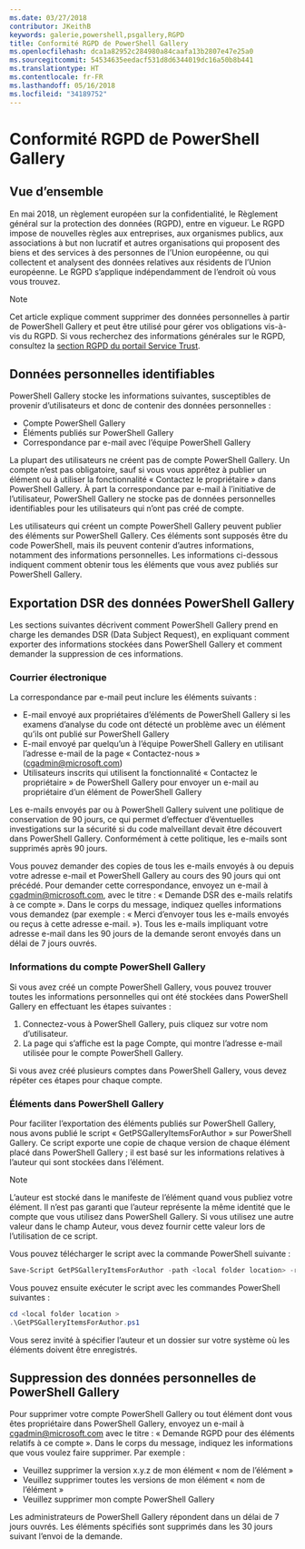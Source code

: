 ```yaml
---
ms.date: 03/27/2018
contributor: JKeithB
keywords: galerie,powershell,psgallery,RGPD
title: Conformité RGPD de PowerShell Gallery
ms.openlocfilehash: dca1a82952c284980a84caafa13b2807e47e25a0
ms.sourcegitcommit: 54534635eedacf531d8d6344019dc16a50b8b441
ms.translationtype: HT
ms.contentlocale: fr-FR
ms.lasthandoff: 05/16/2018
ms.locfileid: "34189752"
---
```

# <a name="powershell-gallery-gdpr-compliance"></a>Conformité RGPD de PowerShell Gallery

## <a name="overview"></a>Vue d’ensemble

En mai 2018, un règlement européen sur la confidentialité, le Règlement général sur la protection des données (RGPD), entre en vigueur.
Le RGPD impose de nouvelles règles aux entreprises, aux organismes publics, aux associations à but non lucratif et autres organisations qui proposent des biens et des services à des personnes de l’Union européenne, ou qui collectent et analysent des données relatives aux résidents de l’Union européenne.
Le RGPD s’applique indépendamment de l’endroit où vous vous trouvez.

> [!NOTE]
> Cet article explique comment supprimer des données personnelles à partir de PowerShell Gallery et peut être utilisé pour gérer vos obligations vis-à-vis du RGPD. Si vous recherchez des informations générales sur le RGPD, consultez la [section RGPD du portail Service Trust](https://servicetrust.microsoft.com/ViewPage/GDPRGetStarted).

## <a name="personally-identifiable-data"></a>Données personnelles identifiables

PowerShell Gallery stocke les informations suivantes, susceptibles de provenir d’utilisateurs et donc de contenir des données personnelles :

* Compte PowerShell Gallery
* Éléments publiés sur PowerShell Gallery
* Correspondance par e-mail avec l’équipe PowerShell Gallery

La plupart des utilisateurs ne créent pas de compte PowerShell Gallery.
Un compte n’est pas obligatoire, sauf si vous vous apprêtez à publier un élément ou à utiliser la fonctionnalité « Contactez le propriétaire » dans PowerShell Gallery.
À part la correspondance par e-mail à l’initiative de l’utilisateur, PowerShell Gallery ne stocke pas de données personnelles identifiables pour les utilisateurs qui n’ont pas créé de compte.

Les utilisateurs qui créent un compte PowerShell Gallery peuvent publier des éléments sur PowerShell Gallery.
Ces éléments sont supposés être du code PowerShell, mais ils peuvent contenir d’autres informations, notamment des informations personnelles.
Les informations ci-dessous indiquent comment obtenir tous les éléments que vous avez publiés sur PowerShell Gallery.

## <a name="dsr-export-of-powershell-gallery-data"></a>Exportation DSR des données PowerShell Gallery

Les sections suivantes décrivent comment PowerShell Gallery prend en charge les demandes DSR (Data Subject Request), en expliquant comment exporter des informations stockées dans PowerShell Gallery et comment demander la suppression de ces informations.

### <a name="email"></a>Courrier électronique

La correspondance par e-mail peut inclure les éléments suivants :

* E-mail envoyé aux propriétaires d’éléments de PowerShell Gallery si les examens d’analyse du code ont détecté un problème avec un élément qu’ils ont publié sur PowerShell Gallery
* E-mail envoyé par quelqu’un à l’équipe PowerShell Gallery en utilisant l’adresse e-mail de la page « Contactez-nous » (cgadmin@microsoft.com)
* Utilisateurs inscrits qui utilisent la fonctionnalité « Contactez le propriétaire » de PowerShell Gallery pour envoyer un e-mail au propriétaire d’un élément de PowerShell Gallery

Les e-mails envoyés par ou à PowerShell Gallery suivent une politique de conservation de 90 jours, ce qui permet d’effectuer d’éventuelles investigations sur la sécurité si du code malveillant devait être découvert dans PowerShell Gallery.
Conformément à cette politique, les e-mails sont supprimés après 90 jours.

Vous pouvez demander des copies de tous les e-mails envoyés à ou depuis votre adresse e-mail et PowerShell Gallery au cours des 90 jours qui ont précédé.
Pour demander cette correspondance, envoyez un e-mail à cgadmin@microsoft.com, avec le titre : « Demande DSR des e-mails relatifs à ce compte ».
Dans le corps du message, indiquez quelles informations vous demandez (par exemple : « Merci d’envoyer tous les e-mails envoyés ou reçus à cette adresse e-mail. »). Tous les e-mails impliquant votre adresse e-mail dans les 90 jours de la demande seront envoyés dans un délai de 7 jours ouvrés.

### <a name="powershell-gallery-account-information"></a>Informations du compte PowerShell Gallery

Si vous avez créé un compte PowerShell Gallery, vous pouvez trouver toutes les informations personnelles qui ont été stockées dans PowerShell Gallery en effectuant les étapes suivantes :

1. Connectez-vous à PowerShell Gallery, puis cliquez sur votre nom d’utilisateur.
2. La page qui s’affiche est la page Compte, qui montre l’adresse e-mail utilisée pour le compte PowerShell Gallery.

Si vous avez créé plusieurs comptes dans PowerShell Gallery, vous devez répéter ces étapes pour chaque compte.

### <a name="items-in-the-powershell-gallery"></a>Éléments dans PowerShell Gallery

Pour faciliter l’exportation des éléments publiés sur PowerShell Gallery, nous avons publié le script « GetPSGalleryItemsForAuthor » sur PowerShell Gallery.
Ce script exporte une copie de chaque version de chaque élément placé dans PowerShell Gallery ; il est basé sur les informations relatives à l’auteur qui sont stockées dans l’élément.

> [!NOTE]
> L’auteur est stocké dans le manifeste de l’élément quand vous publiez votre élément.
> Il n’est pas garanti que l’auteur représente la même identité que le compte que vous utilisez dans PowerShell Gallery.
> Si vous utilisez une autre valeur dans le champ Auteur, vous devez fournir cette valeur lors de l’utilisation de ce script.

Vous pouvez télécharger le script avec la commande PowerShell suivante :

```powershell
Save-Script GetPSGalleryItemsForAuthor -path <local folder location> -repository psgallery
```

Vous pouvez ensuite exécuter le script avec les commandes PowerShell suivantes :

```powershell
cd <local folder location >
.\GetPSGalleryItemsForAuthor.ps1
```

Vous serez invité à spécifier l’auteur et un dossier sur votre système où les éléments doivent être enregistrés.

## <a name="deleting-personal-data-from-the-powershell-gallery"></a>Suppression des données personnelles de PowerShell Gallery

Pour supprimer votre compte PowerShell Gallery ou tout élément dont vous êtes propriétaire dans PowerShell Gallery, envoyez un e-mail à cgadmin@microsoft.com avec le titre : « Demande RGPD pour des éléments relatifs à ce compte ».
Dans le corps du message, indiquez les informations que vous voulez faire supprimer. Par exemple :

* Veuillez supprimer la version x.y.z de mon élément « nom de l’élément »
* Veuillez supprimer toutes les versions de mon élément « nom de l’élément »
* Veuillez supprimer mon compte PowerShell Gallery

Les administrateurs de PowerShell Gallery répondent dans un délai de 7 jours ouvrés.
Les éléments spécifiés sont supprimés dans les 30 jours suivant l’envoi de la demande.
